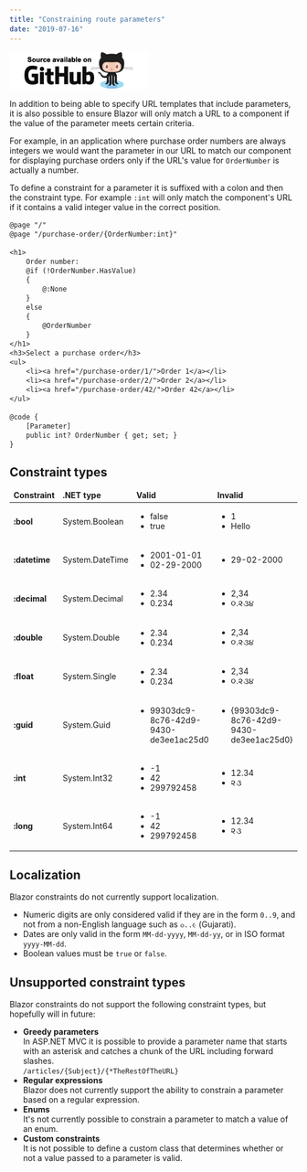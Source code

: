 ```yaml
---
title: "Constraining route parameters"
date: "2019-07-16"
---
```


[![](images/SourceLink.png)](https://github.com/mrpmorris/blazor-university/tree/master/src/Routing/ConstrainingRouteParameters)

In addition to being able to specify URL templates that include parameters,
it is also possible to ensure Blazor will only match a URL to a component if the value of the parameter meets certain criteria.

For example, in an application where purchase order numbers are always integers
we would want the parameter in our URL to match our component for displaying purchase orders only if the URL's value for
`OrderNumber` is actually a number.

To define a constraint for a parameter it is suffixed with a colon and then the constraint type.
For example `:int` will only match the component's URL if it contains a valid integer value in the correct position.

```razor
@page "/"
@page "/purchase-order/{OrderNumber:int}"

<h1>
    Order number:
    @if (!OrderNumber.HasValue)
    {
        @:None
    }
    else
    {
        @OrderNumber
    }
</h1>
<h3>Select a purchase order</h3>
<ul>
    <li><a href="/purchase-order/1/">Order 1</a></li>
    <li><a href="/purchase-order/2/">Order 2</a></li>
    <li><a href="/purchase-order/42/">Order 42</a></li>
</ul>

@code {
    [Parameter]
    public int? OrderNumber { get; set; }
}
```

## Constraint types

<table>
    <thead>
        <tr>
            <td><strong>Constraint<strong></td>
            <td><strong>.NET type<strong></td>
            <td><strong>Valid<strong></td>
            <td><strong>Invalid<strong></td>
        </tr>
    </thead>
    <tbody>
        <tr>
            <td><strong>:bool</strong></td>
            <td>System.Boolean</td>
            <td><ul><li>false</li><li>true</li></ul></td>
            <td><ul><li>1</li><li>Hello</li></ul></td>
        </tr>
        <tr>
            <td><strong>:datetime</strong></td>
            <td>System.DateTime</td>
            <td><ul><li>2001-01-01</li><li>02-29-2000</li></ul></td>
            <td><ul><li>29-02-2000</li></ul></td>
        </tr>
        <tr>
            <td><strong>:decimal</strong></td>
            <td>System.Decimal</td>
            <td><ul><li>2.34</li><li>0.234</li></ul></td>
            <td><ul><li>2,34</li><li>૦.૨૩૪</li></ul></td>
        </tr>
        <tr>
            <td><strong>:double</strong></td>
            <td>System.Double</td>
            <td><ul><li>2.34</li><li>0.234</li></ul></td>
            <td><ul><li>2,34</li><li>૦.૨૩૪</li></ul></td>
        </tr>
        <tr>
            <td><strong>:float</strong></td>
            <td>System.Single</td>
            <td><ul><li>2.34</li><li>0.234</li></ul></td>
            <td><ul><li>2,34</li><li>૦.૨૩૪</li></ul></td>
        </tr>
        <tr>
            <td><strong>:guid</strong></td>
            <td>System.Guid</td>
            <td><ul><li>99303dc9-8c76-42d9-9430-de3ee1ac25d0</li></ul></td>
            <td><ul><li>{99303dc9-8c76-42d9-9430-de3ee1ac25d0}</li></ul></td>
        </tr>
        <tr>
            <td><strong>:int</strong></td>
            <td>System.Int32</td>
            <td><ul><li>-1</li><li>42</li><li>299792458</li></ul></td>
            <td><ul><li>12.34</li><li>૨૩</li></ul></td>
        </tr>
        <tr>
            <td><strong>:long</strong></td>
            <td>System.Int64</td>
            <td><ul><li>-1</li><li>42</li><li>299792458</li></ul></td>
            <td><ul><li>12.34</li><li>૨૩</li></ul></td>
        </tr>
    </tbody>
</table>

## Localization

Blazor constraints do not currently support localization.

- Numeric digits are only considered valid if they are in the form `0..9`, and not from a non-English language such as `૦..૯` (Gujarati).
- Dates are only valid in the form `MM-dd-yyyy`, `MM-dd-yy`, or in ISO format `yyyy-MM-dd`.
- Boolean values must be `true` or `false`.

## Unsupported constraint types

Blazor constraints do not support the following constraint types, but hopefully will in future:

- **Greedy parameters**  
In ASP.NET MVC it is possible to provide a parameter name that starts with an asterisk and catches a chunk of the URL including forward slashes.  
    `/articles/{Subject}/{*TheRestOfTheURL}`
- **Regular expressions**  
Blazor does not currently support the ability to constrain a parameter based on a regular expression.
- **Enums**  
It's not currently possible to constrain a parameter to match a value of an enum.
- **Custom constraints**  
It is not possible to define a custom class that determines whether or not a value passed to a parameter is valid.

